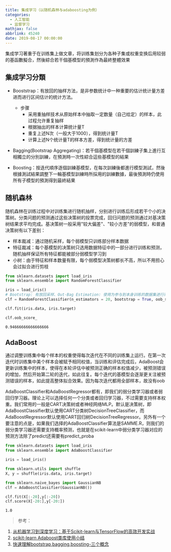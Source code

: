 ```yaml
---
title: 集成学习（以随机森林与adaboosting为例）
categories:
  - 人工智能
  - 监督学习
mathjax: false
abbrlink: 45240
date: 2019-08-17 00:00:00
---
```


集成学习著重于在训练集上做文章，将训练集划分为各种子集或权重变换后用较弱的基函數擬合，然後綜合若干個基模型的預測作為最終整體效果

## 集成学习分類

- Booststrap：有放回的抽样方法，是非参数统计中一种重要的估计统计量方差进而进行区间估计的统计方法。
    - 步骤
        - 采用重抽样技术从原始样本中抽取一定数量（自己给定）的样本，此过程允许重复抽样
        - 根据抽出的样本计算统计量T
        - 重复上述N次（一般大于1000），得到统计量T
        - 计算上述N个统计量T的样本方差，得到统计量的方差


- Bagging(Bootstrap Aggregating)：若干個基模型在若干個訓練子集上進行互相獨立的分別訓練，在預測時一次性綜合這些基模型的結果


- Boosting：按迭代順序逐個訓練基模型，在每次訓練後都進行模型測試，然後根據測試結果調整下一輪基模型訓練時所採用的訓練數據，最後預測時仍使用所有子模型的預測得到最終結果

## 随机森林

随机森林在训练过程中对训练集进行随机抽样，分别进行训练后形成若干个小的决策树。分类问题的预测通过这些决策树的投票完成，回归问题的预测通过对基决策树结果求平均完成。基决策树一般采用"较大偏差"、"较小方差"的弱模型，和普通决策树有以下差别：

- 样本裁减：通过随机采样，每个弱模型只训练部分样本数据
- 特征裁减：每个基模型的决策树只选用数据特征中的一部分进行训练和预测，随机抽样保证所有特征都能被部分弱模型学习到
- 小树：由于特征和样本数量有限，每个弱模型决策树都长不高，所以不用担心会过拟合进行剪枝


```python
from sklearn.datasets import load_iris
from sklearn.ensemble import RandomForestClassifier

iris = load_iris()
# Bootstrap: 有放回采样、Out-Bag Estimation: 使用为参与到本身训练的数据集进行评估预测
clf = RandomForestClassifier(n_estimators = 20, bootstrap = True, oob_score = True)

clf.fit(iris.data, iris.target)

clf.oob_score_
```




    0.94666666666666666



## AdaBoost

通过调整训练集中每个样本的权重使得每次迭代在不同的训练集上运行。在第一次迭代时训练集中美个样本会被赋予相同权值，当训练和评估完成后，AdaBoost会更新训练集中的样本，使得在本轮评估中被预测正确的样本权值减少，被预测错误的增加，然后开始第二轮的迭代，如此往复。每个迭代的基模型会逐渐更关注被预测错误的样本，如此提高整体拟合效果。因为每次迭代都用全部样本，故没有oob

AdaBoostClassifier和AdaBoostRegressor都有，即我们的弱分类学习器或者弱回归学习器。理论上可以选择任何一个分类或者回归学习器，不过需要支持样本权重。我们常用的一般是CART决策树或者神经网络MLP。默认是决策树，即AdaBoostClassifier默认使用CART分类树DecisionTreeClassifier，而AdaBoostRegressor默认使用CART回归树DecisionTreeRegressor。另外有一个要注意的点是，如果我们选择的AdaBoostClassifier算法是SAMME.R，则我们的弱分类学习器还需要支持概率预测，也就是在scikit-learn中弱分类学习器对应的预测方法除了predict还需要有predict_proba


```python
from sklearn.datasets import load_iris
from sklearn.ensemble import AdaBoostClassifier

iris = load_iris()

from sklearn.utils import shuffle
X, y = shuffle(iris.data, iris.target)

from sklearn.naive_bayes import GaussianNB
clf = AdaBoostClassifier(GaussianNB())

clf.fit(X[:-20],y[:-20])
clf.score(X[-20:],y[-20:])
```




    1.0



> 参考：

1. [从机器学习到深度学习：基于Scikit-learn与TensorFlow的高效开发实战](http://www.broadview.com.cn/book/5337)
2. [scikit-learn Adaboost类库使用小结](https://www.cnblogs.com/pinard/p/6136914.html)
3. [快速理解bootstrap,bagging,boosting-三个概念](https://blog.csdn.net/wangqi880/article/details/49765673)

